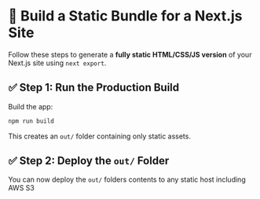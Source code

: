 
# 🚀 Build a Static Bundle for a Next.js Site

Follow these steps to generate a **fully static HTML/CSS/JS version** of your Next.js site using `next export`.

## ✅ Step 1: Run the Production Build

Build the app:

```bash
npm run build
```

This creates an `out/` folder containing only static assets.

## ✅ Step 2: Deploy the `out/` Folder

You can now deploy the `out/` folders contents to any static host including AWS S3
